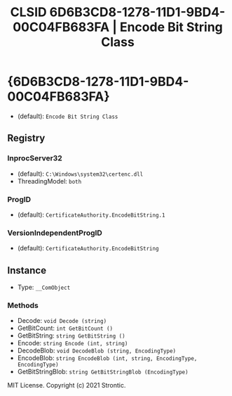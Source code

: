 ﻿---
title: "CLSID 6D6B3CD8-1278-11D1-9BD4-00C04FB683FA | Encode Bit String Class"
excerpt: What is COM-Object CLSID 6D6B3CD8-1278-11D1-9BD4-00C04FB683FA?
---

# {6D6B3CD8-1278-11D1-9BD4-00C04FB683FA}

* (default): `Encode Bit String Class`

## Registry


### InprocServer32

* (default): `C:\Windows\system32\certenc.dll`
* ThreadingModel: `both`

### ProgID

* (default): `CertificateAuthority.EncodeBitString.1`

### VersionIndependentProgID

* (default): `CertificateAuthority.EncodeBitString`

## Instance

* Type: `__ComObject`

### Methods

* Decode: `void Decode (string)`
* GetBitCount: `int GetBitCount ()`
* GetBitString: `string GetBitString ()`
* Encode: `string Encode (int, string)`
* DecodeBlob: `void DecodeBlob (string, EncodingType)`
* EncodeBlob: `string EncodeBlob (int, string, EncodingType, EncodingType)`
* GetBitStringBlob: `string GetBitStringBlob (EncodingType)`

MIT License. Copyright (c) 2021 Strontic.



